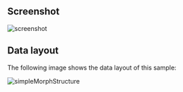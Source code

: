 ## Screenshot

![screenshot](screenshot/screenshot.png)

## Data layout

The following image shows the data layout of this sample:

![simpleMorphStructure](screenshot/simpleMorphStructure.png)


